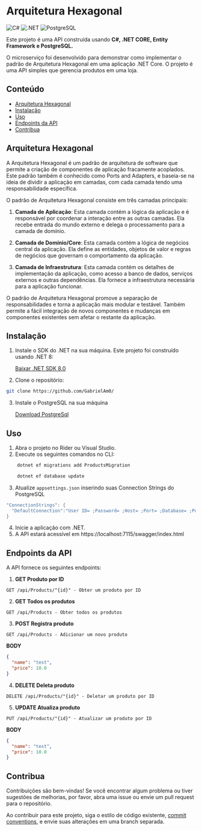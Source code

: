 # Arquitetura Hexagonal

![C#](https://img.shields.io/badge/C%23-239120?style=for-the-badge&logo=c-sharp&logoColor=white)
![.NET](https://img.shields.io/badge/.NET-5C2D91?style=for-the-badge&logo=.net&logoColor=white)
![PostgreSQL](https://img.shields.io/badge/PostgreSQL-316192?style=for-the-badge&logo=postgresql&logoColor=white)

Este projeto é uma API construída usando **C#, .NET CORE, Entity Framework e PostgreSQL.**

O microserviço foi desenvolvido para demonstrar como implementar o padrão de Arquitetura Hexagonal em uma aplicação .NET Core. O projeto é uma API simples que gerencia produtos em uma loja.

## Conteúdo

- [Arquitetura Hexagonal](#arquitetura-hexagonal)
- [Instalação](#instalação)
- [Uso](#uso)
- [Endpoints da API](#endpoints-da-api)
- [Contribua](#contribua)

## Arquitetura Hexagonal

A Arquitetura Hexagonal é um padrão de arquitetura de software que permite a criação de componentes de aplicação fracamente acoplados. Este padrão também é conhecido como Ports and Adapters, e baseia-se na ideia de dividir a aplicação em camadas, com cada camada tendo uma responsabilidade específica.

O padrão de Arquitetura Hexagonal consiste em três camadas principais:

1. **Camada de Aplicação**: Esta camada contém a lógica da aplicação e é responsável por coordenar a interação entre as outras camadas. Ela recebe entrada do mundo externo e delega o processamento para a camada de domínio.

2. **Camada de Domínio/Core**: Esta camada contém a lógica de negócios central da aplicação. Ela define as entidades, objetos de valor e regras de negócios que governam o comportamento da aplicação.

3. **Camada de Infraestrutura**: Esta camada contém os detalhes de implementação da aplicação, como acesso a banco de dados, serviços externos e outras dependências. Ela fornece a infraestrutura necessária para a aplicação funcionar.

O padrão de Arquitetura Hexagonal promove a separação de responsabilidades e torna a aplicação mais modular e testável. Também permite a fácil integração de novos componentes e mudanças em componentes existentes sem afetar o restante da aplicação.

## Instalação

1. Instale o SDK do .NET na sua máquina. Este projeto foi construído usando .NET 8:

   [Baixar .NET SDK 8.0](https://dotnet.microsoft.com/download)

2. Clone o repositório:

```bash
git clone https://github.com/GabrielAm0/

```

3. Instale o PostgreSQL na sua máquina

   [Download PostgreSql](https://www.postgresql.org/download/)

## Uso

1. Abra o projeto no Rider ou Visual Studio.
2. Execute os seguintes comandos no CLI:

```bash
    dotnet ef migrations add ProductsMigration
```

```bash
    dotnet ef database update
```

3. Atualize  `appsettings.json` inserindo suas Connection Strings do PostgreSQL

```csharp
"ConnectionStrings": {
  "DefaultConnection":"User ID= ;Password= ;Host= ;Port= ;Database= ;Pooling=true;"
}
```

4. Inicie a aplicação com .NET.
5. A API estará acessível em https://localhost:7115/swagger/index.html

## Endpoints da API

A API fornece os seguintes endpoints:

1. **GET Produto por ID**

```http request
GET /api/Products/"{id}" - Obter um produto por ID
```

2. **GET Todos os produtos**

```http request
GET /api/Products - Obter todos os produtos
```

3. **POST Registra produto**

```http request
GET /api/Products - Adicionar um novo produto
```

**BODY**

```json
{
  "name": "test",
  "price": 10.0
}
```

4. **DELETE Deleta produto**

```http request
DELETE /api/Products/"{id}" - Deletar um produto por ID
```

5. **UPDATE Atualiza produto**

```http request
PUT /api/Products/"{id}" - Atualizar um produto por ID
```

**BODY**

```json
{
  "name": "test",
  "price": 10.0
}
```

## Contribua

Contribuições são bem-vindas! Se você encontrar algum problema ou tiver sugestões de melhorias, por favor, abra uma issue ou envie um pull request para o repositório.


Ao contribuir para este projeto, siga o estilo de código existente, [commit conventions](https://www.conventionalcommits.org/en/v1.0.0/), e envie suas alterações em uma branch separada.
